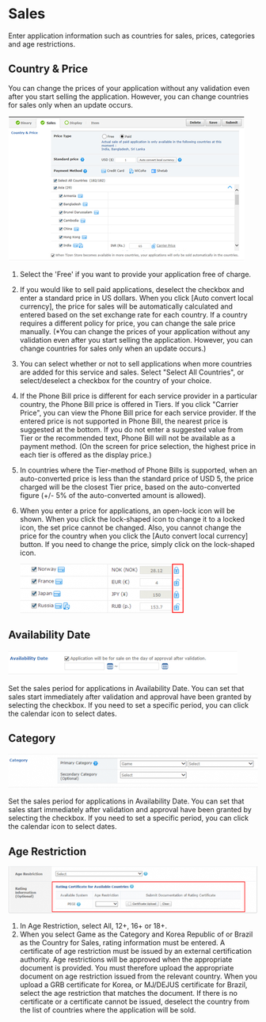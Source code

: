 # Sales

Enter application information such as countries for sales, prices, categories and age restrictions.

## Country & Price

You can change the prices of your application without any validation even after you start selling the application. However, you can change countries for sales only when an update occurs.

![img](media/distribution_sales01.jpg)

  1. Select the 'Free' if you want to provide your application free of charge.
  2. If you would like to sell paid applications, deselect the checkbox and enter a standard price in US dollars. When you click [Auto convert local currency], the price for sales will be automatically calculated and entered based on the set exchange rate for each country. If a country requires a different policy for price, you can change the sale price manually. (*You can change the prices of your application without any validation even after you start selling the application. However, you can change countries for sales only when an update occurs.)
  3. You can select whether or not to sell applications when more countries are added for this service and sales. Select "Select All Countries", or select/deselect a checkbox for the country of your choice.
  4. If the Phone Bill price is different for each service provider in a particular country, the Phone Bill price is offered in Tiers. If you click "Carrier Price", you can view the Phone Bill price for each service provider. If the entered price is not supported in Phone Bill, the nearest price is suggested at the bottom. If you do not enter a suggested value from Tier or the recommended text, Phone Bill will not be available as a payment method. (On the screen for price selection, the highest price in each tier is offered as the display price.)
  5. In countries where the Tier-method of Phone Bills is supported, when an auto-converted price is less than the standard price of USD 5, the price charged will be the closest Tier price, based on the auto-converted figure (+/- 5% of the auto-converted amount is allowed).
  6. When you enter a price for applications, an open-lock icon will be shown. When you click the lock-shaped icon to change it to a locked icon, the set price cannot be changed. Also, you cannot change the price for the country when you click the [Auto convert local currency] button. If you need to change the price, simply click on the lock-shaped icon.
  
     [![img](media/sales2-330x99.png)](media/sales2.png)


## Availability Date

![img](media/distribution_sales02.jpg)

Set the sales period for applications in Availability Date. You can set that sales start immediately after validation and approval have been granted by selecting the checkbox. If you need to set a specific period, you can click the calendar icon to select dates.


## Category

[![img](media/sales4-630x90.png)](media/sales4.png)

Set the sales period for applications in Availability Date. You can set that sales start immediately after validation and approval have been granted by selecting the checkbox. If you need to set a specific period, you can click the calendar icon to select dates.


## Age Restriction

[![img](media/sales5-730x137.png)](media/sales5.png)

1. In Age Restriction, select All, 12+, 16+ or 18+.
2. When you select Game as the Category and Korea Republic of or Brazil as the Country for Sales, rating information must be entered. A certificate of age restriction must be issued by an external certification authority. Age restrictions will be approved when the appropriate document is provided. You must therefore upload the appropriate document on age restriction issued from the relevant country. When you upload a GRB certificate for Korea, or MJ/DEJUS certificate for Brazil, select the age restriction that matches the document. If there is no certificate or a certificate cannot be issued, deselect the country from the list of countries where the application will be sold.
